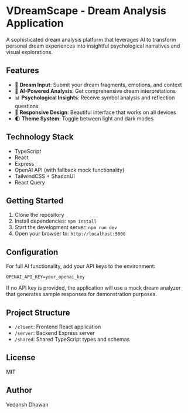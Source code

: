 # VDreamScape - Dream Analysis Application

A sophisticated dream analysis platform that leverages AI to transform personal dream experiences into insightful psychological narratives and visual explorations.

## Features

- 🌙 **Dream Input**: Submit your dream fragments, emotions, and context
- 🧠 **AI-Powered Analysis**: Get comprehensive dream interpretations
- 📊 **Psychological Insights**: Receive symbol analysis and reflection questions
- 📱 **Responsive Design**: Beautiful interface that works on all devices
- 🌓 **Theme System**: Toggle between light and dark modes

## Technology Stack

- TypeScript
- React
- Express
- OpenAI API (with fallback mock functionality)
- TailwindCSS + ShadcnUI
- React Query

## Getting Started

1. Clone the repository
2. Install dependencies: `npm install`
3. Start the development server: `npm run dev`
4. Open your browser to: `http://localhost:5000`

## Configuration

For full AI functionality, add your API keys to the environment:

```
OPENAI_API_KEY=your_openai_key
```

If no API key is provided, the application will use a mock dream analyzer that generates sample responses for demonstration purposes.

## Project Structure

- `/client`: Frontend React application
- `/server`: Backend Express server
- `/shared`: Shared TypeScript types and schemas

## License

MIT

## Author

Vedansh Dhawan